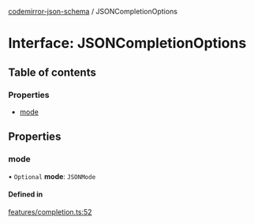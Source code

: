[codemirror-json-schema](../README.md) / JSONCompletionOptions

# Interface: JSONCompletionOptions

## Table of contents

### Properties

- [mode](JSONCompletionOptions.md#mode)

## Properties

### mode

• `Optional` **mode**: `JSONMode`

#### Defined in

[features/completion.ts:52](https://github.com/jsonnext/codemirror-json-schema/blob/c8d2594/src/features/completion.ts#L52)
